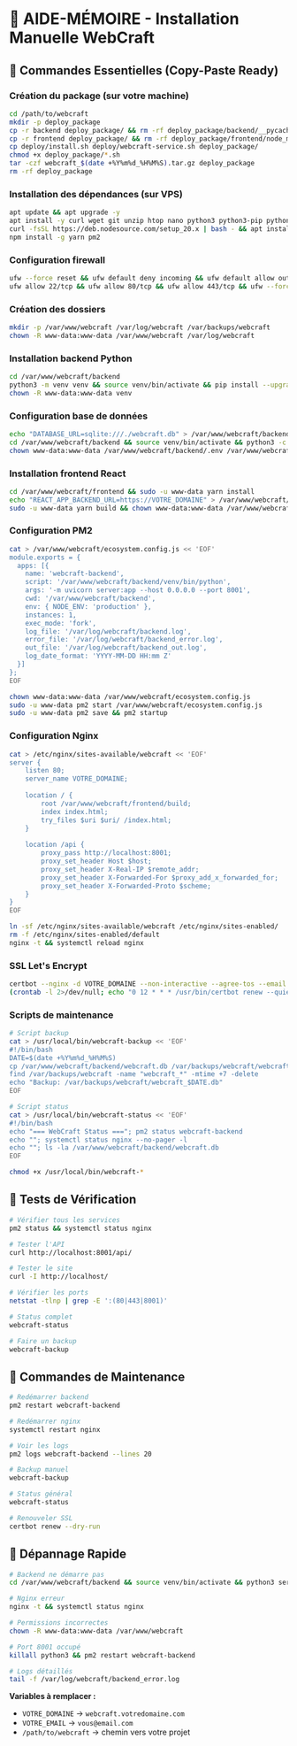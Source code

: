 # 📝 AIDE-MÉMOIRE - Installation Manuelle WebCraft

## 🚀 Commandes Essentielles (Copy-Paste Ready)

### Création du package (sur votre machine)
```bash
cd /path/to/webcraft
mkdir -p deploy_package
cp -r backend deploy_package/ && rm -rf deploy_package/backend/__pycache__ deploy_package/backend/webcraft.db
cp -r frontend deploy_package/ && rm -rf deploy_package/frontend/node_modules deploy_package/frontend/build
cp deploy/install.sh deploy/webcraft-service.sh deploy_package/
chmod +x deploy_package/*.sh
tar -czf webcraft_$(date +%Y%m%d_%H%M%S).tar.gz deploy_package
rm -rf deploy_package
```

### Installation des dépendances (sur VPS)
```bash
apt update && apt upgrade -y
apt install -y curl wget git unzip htop nano python3 python3-pip python3-venv nginx certbot python3-certbot-nginx ufw
curl -fsSL https://deb.nodesource.com/setup_20.x | bash - && apt install -y nodejs
npm install -g yarn pm2
```

### Configuration firewall
```bash
ufw --force reset && ufw default deny incoming && ufw default allow outgoing
ufw allow 22/tcp && ufw allow 80/tcp && ufw allow 443/tcp && ufw --force enable
```

### Création des dossiers
```bash
mkdir -p /var/www/webcraft /var/log/webcraft /var/backups/webcraft
chown -R www-data:www-data /var/www/webcraft /var/log/webcraft
```

### Installation backend Python
```bash
cd /var/www/webcraft/backend
python3 -m venv venv && source venv/bin/activate && pip install --upgrade pip && pip install -r requirements.txt && deactivate
chown -R www-data:www-data venv
```

### Configuration base de données
```bash
echo "DATABASE_URL=sqlite:///./webcraft.db" > /var/www/webcraft/backend/.env
cd /var/www/webcraft/backend && source venv/bin/activate && python3 -c "from server import Base, engine; Base.metadata.create_all(bind=engine); print('DB OK')" && deactivate
chown www-data:www-data /var/www/webcraft/backend/.env /var/www/webcraft/backend/webcraft.db
```

### Installation frontend React
```bash
cd /var/www/webcraft/frontend && sudo -u www-data yarn install
echo "REACT_APP_BACKEND_URL=https://VOTRE_DOMAINE" > /var/www/webcraft/frontend/.env
sudo -u www-data yarn build && chown www-data:www-data /var/www/webcraft/frontend/.env
```

### Configuration PM2
```bash
cat > /var/www/webcraft/ecosystem.config.js << 'EOF'
module.exports = {
  apps: [{
    name: 'webcraft-backend',
    script: '/var/www/webcraft/backend/venv/bin/python',
    args: '-m uvicorn server:app --host 0.0.0.0 --port 8001',
    cwd: '/var/www/webcraft/backend',
    env: { NODE_ENV: 'production' },
    instances: 1,
    exec_mode: 'fork',
    log_file: '/var/log/webcraft/backend.log',
    error_file: '/var/log/webcraft/backend_error.log',
    out_file: '/var/log/webcraft/backend_out.log',
    log_date_format: 'YYYY-MM-DD HH:mm Z'
  }]
};
EOF

chown www-data:www-data /var/www/webcraft/ecosystem.config.js
sudo -u www-data pm2 start /var/www/webcraft/ecosystem.config.js
sudo -u www-data pm2 save && pm2 startup
```

### Configuration Nginx
```bash
cat > /etc/nginx/sites-available/webcraft << 'EOF'
server {
    listen 80;
    server_name VOTRE_DOMAINE;
    
    location / {
        root /var/www/webcraft/frontend/build;
        index index.html;
        try_files $uri $uri/ /index.html;
    }
    
    location /api {
        proxy_pass http://localhost:8001;
        proxy_set_header Host $host;
        proxy_set_header X-Real-IP $remote_addr;
        proxy_set_header X-Forwarded-For $proxy_add_x_forwarded_for;
        proxy_set_header X-Forwarded-Proto $scheme;
    }
}
EOF

ln -sf /etc/nginx/sites-available/webcraft /etc/nginx/sites-enabled/
rm -f /etc/nginx/sites-enabled/default
nginx -t && systemctl reload nginx
```

### SSL Let's Encrypt
```bash
certbot --nginx -d VOTRE_DOMAINE --non-interactive --agree-tos --email VOTRE_EMAIL
(crontab -l 2>/dev/null; echo "0 12 * * * /usr/bin/certbot renew --quiet") | crontab -
```

### Scripts de maintenance
```bash
# Script backup
cat > /usr/local/bin/webcraft-backup << 'EOF'
#!/bin/bash
DATE=$(date +%Y%m%d_%H%M%S)
cp /var/www/webcraft/backend/webcraft.db /var/backups/webcraft/webcraft_$DATE.db
find /var/backups/webcraft -name "webcraft_*" -mtime +7 -delete
echo "Backup: /var/backups/webcraft/webcraft_$DATE.db"
EOF

# Script status
cat > /usr/local/bin/webcraft-status << 'EOF'
#!/bin/bash
echo "=== WebCraft Status ==="; pm2 status webcraft-backend
echo ""; systemctl status nginx --no-pager -l
echo ""; ls -la /var/www/webcraft/backend/webcraft.db
EOF

chmod +x /usr/local/bin/webcraft-*
```

## 🧪 Tests de Vérification

```bash
# Vérifier tous les services
pm2 status && systemctl status nginx

# Tester l'API
curl http://localhost:8001/api/

# Tester le site
curl -I http://localhost/

# Vérifier les ports
netstat -tlnp | grep -E ':(80|443|8001)'

# Status complet
webcraft-status

# Faire un backup
webcraft-backup
```

## 🔧 Commandes de Maintenance

```bash
# Redémarrer backend
pm2 restart webcraft-backend

# Redémarrer nginx
systemctl restart nginx

# Voir les logs
pm2 logs webcraft-backend --lines 20

# Backup manuel
webcraft-backup

# Status général
webcraft-status

# Renouveler SSL
certbot renew --dry-run
```

## 🚨 Dépannage Rapide

```bash
# Backend ne démarre pas
cd /var/www/webcraft/backend && source venv/bin/activate && python3 server.py

# Nginx erreur
nginx -t && systemctl status nginx

# Permissions incorrectes
chown -R www-data:www-data /var/www/webcraft

# Port 8001 occupé
killall python3 && pm2 restart webcraft-backend

# Logs détaillés
tail -f /var/log/webcraft/backend_error.log
```

**Variables à remplacer :**
- `VOTRE_DOMAINE` → `webcraft.votredomaine.com`
- `VOTRE_EMAIL` → `vous@email.com`
- `/path/to/webcraft` → chemin vers votre projet